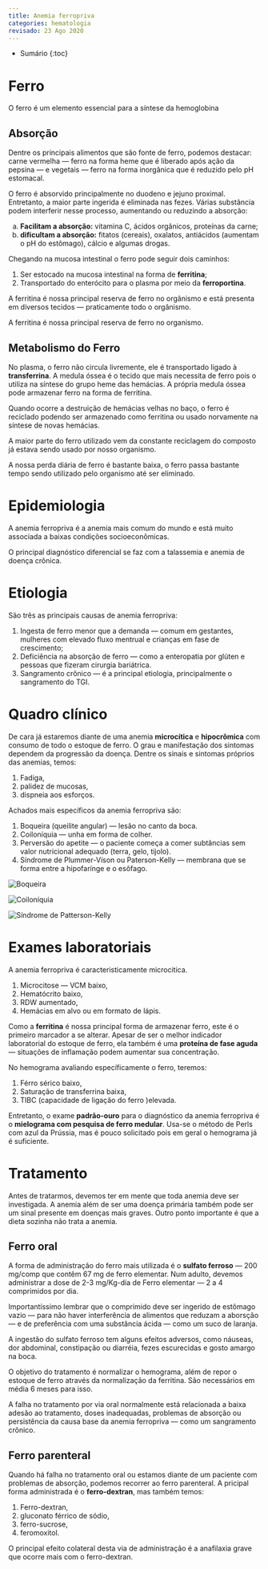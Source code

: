 ```yaml
---
title: Anemia ferropriva
categories: hematologia
revisado: 23 Ago 2020
---
```


* Sumário
{:toc}

# Ferro

O ferro é um elemento essencial para a síntese da hemoglobina

## Absorção

Dentre os principais alimentos que são fonte de ferro, podemos destacar: carne vermelha — ferro na forma heme que é liberado após ação da pepsina — e vegetais — ferro na forma inorgânica que é reduzido pelo pH estomacal.

O ferro é absorvido principalmente no duodeno e jejuno proximal. Entretanto, a maior parte ingerida é eliminada nas fezes. Várias substância podem interferir nesse processo, aumentando ou reduzindo a absorção:

<ol type='a'>
    <li><b>Facilitam a absorção:</b> vitamina C, ácidos orgânicos, proteínas da carne;</li>
    <li><b>dificultam a absorção:</b> fitatos (cereais), oxalatos, antiácidos (aumentam o pH do estômago), cálcio e algumas drogas.</li>
</ol>

Chegando na mucosa intestinal o ferro pode seguir dois caminhos:

1. Ser estocado na mucosa intestinal na forma de **ferritina**;
2. Transportado do enterócito para o plasma por meio da **ferroportina**.

A ferritina é nossa principal reserva de ferro no orgânismo e está presenta em diversos tecidos — praticamente todo o orgânismo.

<span class='alert'>
A ferritina é nossa principal reserva de ferro no organismo.
</span>

## Metabolismo do Ferro

No plasma, o ferro não circula livremente, ele é transportado ligado à **transferrina**. A medula óssea é o tecido que mais necessita de ferro pois o utiliza na síntese do grupo heme das hemácias. A própria medula óssea pode armazenar ferro na forma de ferritina.

Quando ocorre a destruição de hemácias velhas no baço, o ferro é reciclado podendo ser armazenado como ferritina ou usado norvamente na síntese de novas hemácias.

<span class='alert'>
A maior parte do ferro utilizado vem da constante reciclagem do composto já estava sendo usado por nosso organismo.
</span>

A nossa perda diária de ferro é bastante baixa, o ferro passa bastante tempo sendo utilizado pelo organismo até ser eliminado.

# Epidemiologia

A anemia ferropriva é a anemia mais comum do mundo e está muito associada a baixas condições socioeconômicas.

O principal diagnóstico diferencial se faz com a talassemia e anemia de doença crônica.

# Etiologia

São três as principais causas de anemia ferropriva:

1. Ingesta de ferro menor que a demanda — comum em gestantes, mulheres com elevado fluxo mentrual e crianças em fase de crescimento;
2. Deficiência na absorção de ferro — como a enteropatia por glúten e pessoas que fizeram cirurgia bariátrica.
3. Sangramento crônico — é a principal etiologia, principalmente o sangramento do TGI.

# Quadro clínico

De cara já estaremos diante de uma anemia **microcítica** e **hipocrômica** com consumo de todo o estoque de ferro. O grau e manifestação dos sintomas dependem da progressão da doença. Dentre os sinais e sintomas próprios das anemias, temos:

1. Fadiga,
2. palidez de mucosas,
3. dispneia aos esforços.

Achados mais específicos da anemia ferropriva são: 

1. Boqueira (queilite angular) — lesão no canto da boca.
2. Coiloníquia — unha em forma de colher.
3. Perversão do apetite — o paciente começa a comer subtâncias sem valor nutricional adequado (terra, gelo, tijolo).
4. Síndrome de Plummer-Víson ou Paterson-Kelly — membrana que se forma entre a hipofarínge e o esôfago.

![Boqueira](/assets/hematologia/queilite-angular-imagem.webp)

![Coiloníquia](/assets/hematologia/coiloniquia.jpg)

![Síndrome de Patterson-Kelly](/assets/hematologia/Patterson-Kelly.jpeg)

# Exames laboratoriais

A anemia ferropriva é caracteristicamente microcitica.

1. Microcitose — VCM baixo,
2. Hematócrito baixo,
3. RDW aumentado,
4. Hemácias em alvo ou em formato de lápis.

Como a **ferritina** é nossa principal forma de armazenar ferro, este é o primeiro marcador a se alterar. Apesar de ser o melhor indicador laboratorial do estoque de ferro, ela também é uma **proteína de fase aguda** — situações de inflamação podem aumentar sua concentração.

No hemograma avaliando específicamente o ferro, teremos:

1. Férro sérico baixo,
2. Saturação de transferrina baixa,
3. TIBC (capacidade de ligação do ferro )elevada.

Entretanto, o exame **padrão-ouro** para o diagnóstico da anemia ferropriva é o **mielograma com pesquisa de ferro medular**. Usa-se o método de Perls com azul da Prússia, mas é pouco solicitado pois em geral o hemograma já é suficiente.

# Tratamento

Antes de tratarmos, devemos ter em mente que toda anemia deve ser investigada. A anemia além de ser uma doença primária também pode ser um sinal presente em doenças mais graves. Outro ponto importante é que a dieta sozinha não trata a anemia.

## Ferro oral

A forma de administração do ferro mais utilizada é o **sulfato ferroso** — 200 mg/comp que contêm 67 mg de ferro elementar. Num adulto, devemos administrar a dose de 2-3 mg/Kg-dia de Ferro elementar — 2 a 4 comprimidos por dia.

Importantíssimo lembrar que o comprimido deve ser ingerido de estômago vazio — para não haver interferência de alimentos que reduzam a aborsção — e de preferência com uma substância ácida — como um suco de laranja.

A ingestão do sulfato ferroso tem alguns efeitos adversos, como náuseas, dor abdominal, constipação ou diarréia, fezes escurecidas e gosto amargo na boca.

O objetivo do tratamento é normalizar o hemograma, além de repor o estoque de ferro através da normalização da ferritina. São necessários em média 6 meses para isso.

A falha no tratamento por via oral normalmente está relacionada a baixa adesão ao tratamento, doses inadequadas, problemas de absorção ou persistência da causa base da anemia ferropriva — como um sangramento crônico. 

## Ferro parenteral

Quando há falha no tratamento oral ou estamos diante de um paciente com problemas de absorção, podemos recorrer ao ferro parenteral. A pricipal forma administrada é o **ferro-dextran**, mas também temos:

1. Ferro-dextran,
2. gluconato férrico de sódio,
3. ferro-sucrose,
4. feromoxitol.

O principal efeito colateral desta via de administração é a anafilaxia grave que ocorre mais com o ferro-dextran.